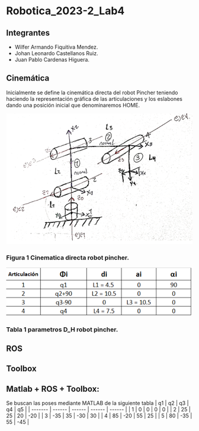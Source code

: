 # Robotica_2023-2_Lab4
## Integrantes

- Wilfer Armando Fiquitiva Mendez.
- Johan Leonardo Castellanos Ruiz.
- Juan Pablo Cardenas Higuera.

## Cinemática 
Inicialmente se define la cinemática directa del robot Pincher teniendo haciendo la representación gráfica de las articulaciones y los eslabones dando una posición inicial que denominaremos HOME.

![](https://github.com/jcardenash99/Robotica_2023-2_Lab4/blob/main/Cinematica%20directa%20pincher.png)

### Figura 1 Cinematica directa robot pincher.

![](https://github.com/jcardenash99/Robotica_2023-2_Lab4/blob/main/Tabla%20D_H%20Pincher.png)

### Tabla 1 parametros D_H robot pincher.
## ROS
## Toolbox
## Matlab + ROS + Toolbox:
Se buscan las poses mediante MATLAB de la siguiente tabla
 |    q1   |   q2   |   q3   |   q4   |   q5   |
| ------- | ------ | ------ | ------ | ------ |
|   1    |    0   |    0   |    0   |    0   |
|   2    |   25   |   25   |   20   |  -20   |
|   3    |  -35   |   35   |  -30   |   30   |
|   4    |   85   |  -20   |   55   |   25   |
|   5    |   80   |  -35   |   55   |  -45   |

